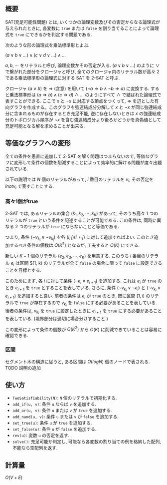 ## 概要

SAT(充足可能性問題) とは, いくつかの論理変数及びその否定からなる論理式が与えられたときに, 各変数に `true` または `false` を割り当てることによって論理式を `true` にできるかを判定する問題である.

次のような形の論理式を乗法標準形とよぶ.

$(a \lor b \lor \dots) \land (c \lor d \lor \dots) \land \dots$

$a, b, \cdots$ をリテラルと呼び, 論理変数かその否定が入る. $(a \lor b \lor \dots)$ のように $\lor$ で繋がれた部分をクロージャと呼び, 全てのクロージャ内のリテラル数が高々 $2$ である乗法標準形の論理式に対する SAT を 2-SAT と呼ぶ.

クロージャ ($a \lor b)$ を $\Rightarrow$ (含意) を用いて $(\lnot a \Rightarrow b \land \lnot b \Rightarrow a)$ に変換する. すると乗法標準形は $(a \Rightarrow b) \land (c \Rightarrow d) \land \dots$ のようにすべて $\land$ で結ばれた論理式で表すことができる. ここで $x$ と $\lnot x$ に対応する頂点をつくって, $\Rightarrow$ を辺とした有向グラフを作成する。このグラフを強連結成分分解して $x$ と $\lnot x$ が同じ強連結成分に含まれるものが存在するとき充足不能, 逆に存在しないときは $x$ の強連結成分のトポロジカル順序が $\lnot x$ を含む強連結成分より後ろかどうかを真偽値として充足可能となる解を求めることが出来る.

## 等価なグラフへの変形

全ての条件を愚直に追加して 2-SAT を解く問題はつまらないので, 等価なグラフに変形して条件の個数を削減することによって効率的に解ける問題が度々出題されている.

以下の説明では $N$ 個のリテラルがあって, $i$ 番目のリテラルを $v_i$, その否定を $lnot v_i$ で表すことにする.

### 高々1個がtrue

2-SAT では, あるリテラルの集合 $(k_1, k_2, \cdots, k_K)$ があって, そのうち高々 $1$ つのリテラルが `true` という条件を記述することが可能である. この条件は, 同時に異なる $2$ つのリテラルが `true` にならないことと等価である.

つまり, 条件 $(\lnot v_{k_i} \lor \lnot v_{k_j})$ を各 $(i, j) (i \neq j)$ に対して追加すればよい. このとき追加するべき条件の個数は $O(K^2)$ となるが, 工夫すると $O(K)$ にできる.

新しい $K-1$ 個のリテラル $(e_2, e_3, \cdots, e_K)$ を用意する. このうち $i$ 番目のリテラル $e_i$ は区間 $[1, k) のリテラルが全て `false` の場合に限って `false` に設定できることを目標とする.

このためにまず, 各 $i$ に対して条件 $(\lnot e_i \lor e_{i+1})$ を追加する. これは $e_i$ が `true` のとき $e_{i+1}$ を `true` とすることを表している. さらに, 条件 $(\lnot v_{k_i} \lor \lnot e_i)$ と $(\lnot v_{k_i} \lor e_{i+1})$ を追加すると良い. 前者の条件は $e_i$ が `true` のとき, 既に区間 $[1, i)$ のリテラルで `true` が存在するので $v_{k_i}$ を `false` にする必要があることを表している. 後者の条件は, $v_{k_i}$ を `true` に設定したときに $e_{i+1}$ を `true` にする必要があることを表している. (境界部分は適切に場合分けすること.)

この変形によって条件の個数が $O(K^2)$ から $O(K)$ に削減できていることは容易に確認できる.

### 区間

セグメント木の構造に従うと, ある区間は $O(log N)$ 個のノードで表される. TODO 説明の追加

## 使い方

* `TwoSatisfiability(N)`: `N` 個のリテラルで初期化する.
* `add_if(u, v)`: 条件 `u` ならば `v` を追加する.
* `add_or(u, v)`: 条件 `u` または `v` が `true` を追加する.
* `add_nand(u, v)`: 条件 `u` または `v` が `false` を追加する.
* `set_true(u)`: 条件 `u` が `true` を追加する.
* `set_false(u)`: 条件 `u` が `false` を追加する.
* `rev(u)`: 変数 `u` の否定を返す.
* `solve()`: 充足可能か判定し, 可能なら各変数の割り当ての例を格納した配列, 不能なら空配列を返す.

## 計算量

$O(V+E)$
